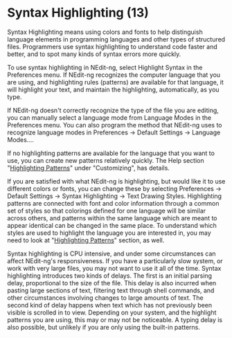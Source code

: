 # Syntax Highlighting (13)

Syntax Highlighting means using colors and fonts to help distinguish
language elements in programming languages and other types of structured
files. Programmers use syntax highlighting to understand code faster and
better, and to spot many kinds of syntax errors more quickly.

To use syntax highlighting in NEdit-ng, select Highlight Syntax in the
Preferences menu. If NEdit-ng recognizes the computer language that you
are using, and highlighting rules (patterns) are available for that
language, it will highlight your text, and maintain the highlighting,
automatically, as you type.

If NEdit-ng doesn't correctly recognize the type of the file you are
editing, you can manually select a language mode from Language Modes in
the Preferences menu. You can also program the method that NEdit-ng uses
to recognize language modes in Preferences &rarr; Default Settings
&rarr; Language Modes....

If no highlighting patterns are available for the language that you want
to use, you can create new patterns relatively quickly. The Help section
"[Highlighting Patterns](32.md)" under "Customizing", has details.

If you are satisfied with what NEdit-ng is highlighting, but would like
it to use different colors or fonts, you can change these by selecting
Preferences &rarr; Default Settings &rarr; Syntax Highlighting &rarr;
Text Drawing Styles. Highlighting patterns are connected with font and
color information through a common set of styles so that colorings
defined for one language will be similar across others, and patterns
within the same language which are meant to appear identical can be
changed in the same place. To understand which styles are used to
highlight the language you are interested in, you may need to look at
"[Highlighting Patterns](32.md)" section, as well.

Syntax highlighting is CPU intensive, and under some circumstances can
affect NEdit-ng's responsiveness. If you have a particularly slow system,
or work with very large files, you may not want to use it all of the
time. Syntax highlighting introduces two kinds of delays. The first is
an initial parsing delay, proportional to the size of the file. This
delay is also incurred when pasting large sections of text, filtering
text through shell commands, and other circumstances involving changes
to large amounts of text. The second kind of delay happens when text
which has not previously been visible is scrolled in to view. Depending
on your system, and the highlight patterns you are using, this may or
may not be noticeable. A typing delay is also possible, but unlikely if
you are only using the built-in patterns.
